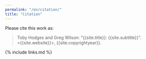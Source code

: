 ```yaml
---
permalink: "/en/citation/"
title: "Citation"
---
```


Please cite this work as:

> Toby Hodges and Greg Wilson: "{{site.title}}: {{site.subtitle}}".  <{{site.website}}>, {{site.copyrightyear}}.

{% include links.md %}
